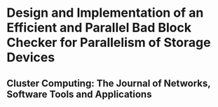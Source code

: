 # Design and Implementation of an Efficient and Parallel Bad Block Checker for Parallelism of Storage Devices
## Cluster Computing: The Journal of Networks, Software Tools and Applications 
